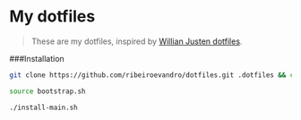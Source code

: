 # My dotfiles

> These are my dotfiles, inspired by [Willian Justen dotfiles](https://github.com/willianjusten/dotfiles).

###Installation

```bash
git clone https://github.com/ribeiroevandro/dotfiles.git .dotfiles && cd .dotfiles

source bootstrap.sh

./install-main.sh
```
